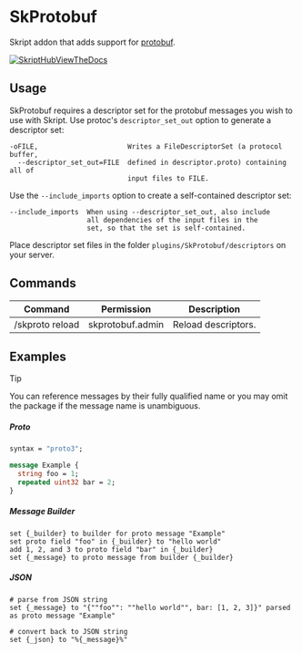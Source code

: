 # SkProtobuf
Skript addon that adds support for [protobuf](https://protobuf.dev/).

[![SkriptHubViewTheDocs](http://skripthub.net/static/addon/ViewTheDocsButton.png)](http://skripthub.net/docs/?addon=SkProtobuf)

## Usage
SkProtobuf requires a descriptor set for the protobuf messages you wish to use with Skript. Use protoc's `descriptor_set_out` option to generate a descriptor set:
```
-oFILE,                      Writes a FileDescriptorSet (a protocol buffer,
  --descriptor_set_out=FILE  defined in descriptor.proto) containing all of
                             input files to FILE.
```
Use the `--include_imports` option to create a self-contained descriptor set:
```
--include_imports  When using --descriptor_set_out, also include
                   all dependencies of the input files in the
                   set, so that the set is self-contained.
```
Place descriptor set files in the folder `plugins/SkProtobuf/descriptors` on your server.

## Commands
| Command         | Permission         | Description         |
|-----------------|--------------------|---------------------|
| /skproto reload | skprotobuf.admin   | Reload descriptors. |

## Examples
> [!TIP]
> You can reference messages by their fully qualified name or you may omit the package if the message name is unambiguous.

##### Proto
```protobuf
syntax = "proto3";

message Example {
  string foo = 1;
  repeated uint32 bar = 2;
}
```
##### Message Builder
```
set {_builder} to builder for proto message "Example"
set proto field "foo" in {_builder} to "hello world"
add 1, 2, and 3 to proto field "bar" in {_builder}
set {_message} to proto message from builder {_builder}
```
##### JSON
```
# parse from JSON string
set {_message} to "{""foo"": ""hello world"", bar: [1, 2, 3]}" parsed as proto message "Example"

# convert back to JSON string
set {_json} to "%{_message}%"
```
